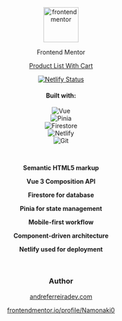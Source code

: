 <div align="center">

<img src="https://www.frontendmentor.io/static/images/logo-mobile.svg" alt="frontendmentor" width="80">

<p>Frontend Mentor</p>

[Product List With Cart](https://www.frontendmentor.io/challenges/product-list-with-cart-5MmqLVAp_d)

[![Netlify Status](https://api.netlify.com/api/v1/badges/9e3f91a0-7dce-4716-8f90-0c7cf6a778ae/deploy-status)](https://app.netlify.com/projects/fe-mentor-product-list-with-cart-vue/deploys)

<h4>Built with:</h4>

![Vue](https://img.shields.io/badge/Vue-35495E?style=for-the-badge&logo=vue.js&logoColor=4FC08D)  
![Pinia](https://img.shields.io/badge/Pinia-yellow?style=for-the-badge&logo=pinia&logoColor=white)  
![Firestore](https://img.shields.io/badge/Firestore-F05032?style=for-the-badge&logo=firestore&logoColor=white)  
![Netlify](https://img.shields.io/badge/netlify-%23000000.svg?style=for-the-badge&logo=netlify&logoColor=#00C7B7)  
![Git](https://img.shields.io/badge/Git-F05032?style=for-the-badge&logo=git&logoColor=white)

<br>

<p style="font-weight:bold">Semantic HTML5 markup</p>
<p style="font-weight:bold">Vue 3 Composition API</p>
<p style="font-weight:bold">Firestore for database</p>
<p style="font-weight:bold">Pinia for state management</p>
<p style="font-weight:bold">Mobile-first workflow</p>
<p style="font-weight:bold">Component-driven architecture</p>
<p style="font-weight:bold">Netlify used for deployment</p>

<br>

<h3>Author</h3>
<a href="https://www.andreferreiradev.com/">andreferreiradev.com</a>  

<a href="https://www.frontendmentor.io/profile/Namonaki0">frontendmentor.io/profile/Namonaki0</a>

</div>
